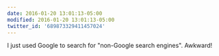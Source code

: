 ```yaml
---
date: 2016-01-20 13:01:13-05:00
modified: 2016-01-20 13:01:13-05:00
twitter_id: '689873329411457024'
---
```


  I just used Google to search for "non-Google search engines". Awkward!